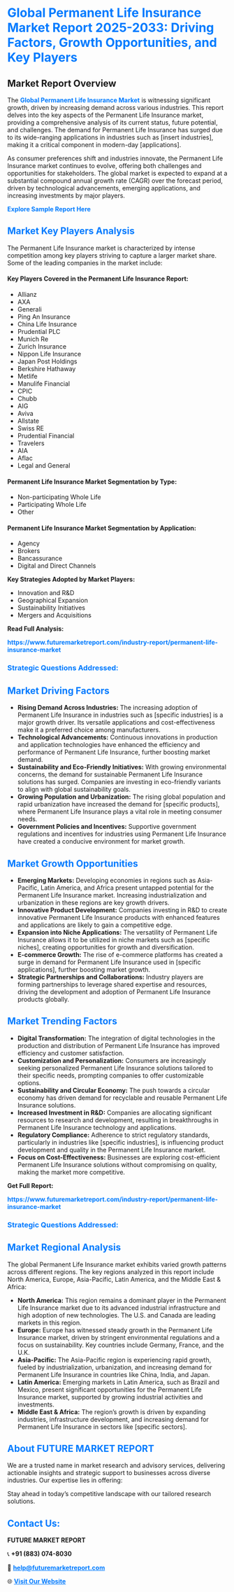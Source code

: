 <h1 style="color: #007BFF;">Global Permanent Life Insurance Market Report 2025-2033: Driving Factors, Growth Opportunities, and Key Players</h1>

<section id="overview">
<h2>Market Report Overview</h2>
<p>The <a href="https://www.futuremarketreport.com/industry-report/permanent-life-insurance-market" style="color: #007BFF; text-decoration: none;"><strong>Global Permanent Life Insurance Market</strong></a> is witnessing significant growth, driven by increasing demand across various industries. This report delves into the key aspects of the Permanent Life Insurance market, providing a comprehensive analysis of its current status, future potential, and challenges. The demand for Permanent Life Insurance has surged due to its wide-ranging applications in industries such as [insert industries], making it a critical component in modern-day [applications].</p>
<p>As consumer preferences shift and industries innovate, the Permanent Life Insurance market continues to evolve, offering both challenges and opportunities for stakeholders. The global market is expected to expand at a substantial compound annual growth rate (CAGR) over the forecast period, driven by technological advancements, emerging applications, and increasing investments by major players.</p>
</section>

<section id="overview">
<p><a href="https://www.futuremarketreport.com/request-sample/reportId=41340" style="color: #007BFF; text-decoration: none;"><strong>Explore Sample Report Here</strong></a></p>
</section>

<section id="key-players">
<h2 style="color: #007BFF;">Market Key Players Analysis</h2>
<p>The Permanent Life Insurance market is characterized by intense competition among key players striving to capture a larger market share. Some of the leading companies in the market include:</p>
<h4>Key Players Covered in the Permanent Life Insurance Report:</h4>
<ul><li>Allianz</li><li>AXA</li><li>Generali</li><li>Ping An Insurance</li><li>China Life Insurance</li><li>Prudential PLC</li><li>Munich Re</li><li>Zurich Insurance</li><li>Nippon Life Insurance</li><li>Japan Post Holdings</li><li>Berkshire Hathaway</li><li>Metlife</li><li>Manulife Financial</li><li>CPIC</li><li>Chubb</li><li>AIG</li><li>Aviva</li><li>Allstate</li><li>Swiss RE</li><li>Prudential Financial</li><li>Travelers</li><li>AIA</li><li>Aflac</li><li>Legal and General</li></ul>
<h4>Permanent Life Insurance Market Segmentation by Type:</h4>
<ul><li>Non-participating Whole Life</li><li>Participating Whole Life</li><li>Other</li></ul>

<h4>Permanent Life Insurance Market Segmentation by Application:</h4>
<ul><li>Agency</li><li>Brokers</li><li>Bancassurance</li><li>Digital and Direct Channels</li></ul>
<p><strong>Key Strategies Adopted by Market Players:</strong></p>
<ul>
<li>Innovation and R&D</li>
<li>Geographical Expansion</li>
<li>Sustainability Initiatives</li>
<li>Mergers and Acquisitions</li>
</ul>
</section>

<section>
<p><strong>Read Full Analysis: </strong></p><a href="https://www.futuremarketreport.com/industry-report/permanent-life-insurance-market" style="color: #007BFF; text-decoration: none;"><strong>https://www.futuremarketreport.com/industry-report/permanent-life-insurance-market</strong></a>
<h3 style="color: #007BFF;">Strategic Questions Addressed:</h3>
</section>

<section id="driving-factors">
<h2 style="color: #007BFF;">Market Driving Factors</h2>
<ul>
<li><strong>Rising Demand Across Industries:</strong> The increasing adoption of Permanent Life Insurance in industries such as [specific industries] is a major growth driver. Its versatile applications and cost-effectiveness make it a preferred choice among manufacturers.</li>
<li><strong>Technological Advancements:</strong> Continuous innovations in production and application technologies have enhanced the efficiency and performance of Permanent Life Insurance, further boosting market demand.</li>
<li><strong>Sustainability and Eco-Friendly Initiatives:</strong> With growing environmental concerns, the demand for sustainable Permanent Life Insurance solutions has surged. Companies are investing in eco-friendly variants to align with global sustainability goals.</li>
<li><strong>Growing Population and Urbanization:</strong> The rising global population and rapid urbanization have increased the demand for [specific products], where Permanent Life Insurance plays a vital role in meeting consumer needs.</li>
<li><strong>Government Policies and Incentives:</strong> Supportive government regulations and incentives for industries using Permanent Life Insurance have created a conducive environment for market growth.</li>
</ul>
</section>

<section id="growth-opportunities">
<h2 style="color: #007BFF;">Market Growth Opportunities</h2>
<ul>
<li><strong>Emerging Markets:</strong> Developing economies in regions such as Asia-Pacific, Latin America, and Africa present untapped potential for the Permanent Life Insurance market. Increasing industrialization and urbanization in these regions are key growth drivers.</li>
<li><strong>Innovative Product Development:</strong> Companies investing in R&D to create innovative Permanent Life Insurance products with enhanced features and applications are likely to gain a competitive edge.</li>
<li><strong>Expansion into Niche Applications:</strong> The versatility of Permanent Life Insurance allows it to be utilized in niche markets such as [specific niches], creating opportunities for growth and diversification.</li>
<li><strong>E-commerce Growth:</strong> The rise of e-commerce platforms has created a surge in demand for Permanent Life Insurance used in [specific applications], further boosting market growth.</li>
<li><strong>Strategic Partnerships and Collaborations:</strong> Industry players are forming partnerships to leverage shared expertise and resources, driving the development and adoption of Permanent Life Insurance products globally.</li>
</ul>
</section>

<section id="trending-factors">
<h2 style="color: #007BFF;">Market Trending Factors</h2>
<ul>
<li><strong>Digital Transformation:</strong> The integration of digital technologies in the production and distribution of Permanent Life Insurance has improved efficiency and customer satisfaction.</li>
<li><strong>Customization and Personalization:</strong> Consumers are increasingly seeking personalized Permanent Life Insurance solutions tailored to their specific needs, prompting companies to offer customizable options.</li>
<li><strong>Sustainability and Circular Economy:</strong> The push towards a circular economy has driven demand for recyclable and reusable Permanent Life Insurance solutions.</li>
<li><strong>Increased Investment in R&D:</strong> Companies are allocating significant resources to research and development, resulting in breakthroughs in Permanent Life Insurance technology and applications.</li>
<li><strong>Regulatory Compliance:</strong> Adherence to strict regulatory standards, particularly in industries like [specific industries], is influencing product development and quality in the Permanent Life Insurance market.</li>
<li><strong>Focus on Cost-Effectiveness:</strong> Businesses are exploring cost-efficient Permanent Life Insurance solutions without compromising on quality, making the market more competitive.</li>
</ul>
</section>

<section>
<p><strong>Get Full Report: </strong></p><a href="https://www.futuremarketreport.com/industry-report/permanent-life-insurance-market" style="color: #007BFF; text-decoration: none;"><strong>https://www.futuremarketreport.com/industry-report/permanent-life-insurance-market</strong></a>
<h3 style="color: #007BFF;">Strategic Questions Addressed:</h3>
</section>


<section id="regional-analysis">
<h2 style="color: #007BFF;">Market Regional Analysis</h2>
<p>The global Permanent Life Insurance market exhibits varied growth patterns across different regions. The key regions analyzed in this report include North America, Europe, Asia-Pacific, Latin America, and the Middle East & Africa:</p>
<ul>
<li><strong>North America:</strong> This region remains a dominant player in the Permanent Life Insurance market due to its advanced industrial infrastructure and high adoption of new technologies. The U.S. and Canada are leading markets in this region.</li>
<li><strong>Europe:</strong> Europe has witnessed steady growth in the Permanent Life Insurance market, driven by stringent environmental regulations and a focus on sustainability. Key countries include Germany, France, and the U.K.</li>
<li><strong>Asia-Pacific:</strong> The Asia-Pacific region is experiencing rapid growth, fueled by industrialization, urbanization, and increasing demand for Permanent Life Insurance in countries like China, India, and Japan.</li>
<li><strong>Latin America:</strong> Emerging markets in Latin America, such as Brazil and Mexico, present significant opportunities for the Permanent Life Insurance market, supported by growing industrial activities and investments.</li>
<li><strong>Middle East & Africa:</strong> The region’s growth is driven by expanding industries, infrastructure development, and increasing demand for Permanent Life Insurance in sectors like [specific sectors].</li>
</ul>
</section>

<footer>
<h2 style="color: #007BFF;">About FUTURE MARKET REPORT</h2>
<p>We are a trusted name in market research and advisory services, delivering actionable insights and strategic support to businesses across diverse industries. Our expertise lies in offering:</p>

<p>Stay ahead in today’s competitive landscape with our tailored research solutions.</p>

<h2 style="color: #007BFF;">Contact Us:</h2>
<p><strong>FUTURE MARKET REPORT</strong></p>
<p>📞 <strong>+91 (883) 074-8030</strong></p>
<p>📧 <strong><a href="mailto:help@futuremarketreport.com" style="color: #007BFF;">help@futuremarketreport.com</a></strong></p>
<p>🌐 <strong><a href="https://www.futuremarketreport.com/" style="color: #007BFF;">Visit Our Website</a></strong></p>
</footer>